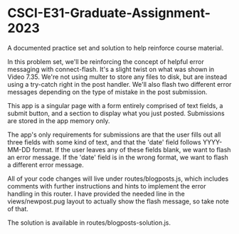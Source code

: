 # CSCI-E31-Graduate-Assignment-2023
A documented practice set and solution to help reinforce course material.

In this problem set, we'll be reinforcing the concept of helpful error messaging with connect-flash. It's a slight twist on what was shown in Video 7.35. We're not using multer to store any files to disk, but are instead using a try-catch right in the post handler. We'll also flash two different error messages depending on the type of mistake in the post submission.

This app is a singular page with a form entirely comprised of text fields, a submit button, and a section to display what you just posted. Submissions are stored in the app memory only.

The app's only requirements for submissions are that the user fills out all three fields with some kind of text, and that the 'date' field follows YYYY-MM-DD format. If the user leaves any of these fields blank, we want to flash an error message. If the 'date' field is in the wrong format, we want to flash a different error message.

All of your code changes will live under routes/blogposts.js, which includes comments with further instructions and hints to implement the error handling in this router. I have provided the needed line in the views/newpost.pug layout to actually show the flash message, so take note of that.

The solution is available in routes/blogposts-solution.js.